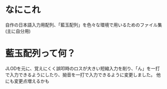 なにこれ
========

自作の日本語入力用配列、「藍玉配列」を色々な環境で用いるためのファイル集(主に自分用)

藍玉配列って何？
==============

JLODを元に、覚えにくく誤叩時のロスが大きい短縮入力を削り、「ん」を一打で入力できるようにしたり、拗音を一打で入力できるように変更しました。
他にも変更点増えるかも
